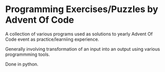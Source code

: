 # Programming Exercises/Puzzles by Advent Of Code

A collection of various programs used as solutions to yearly Advent Of Code event as practice/learniing experience.

Generally involving transformation of an input into an output using various programmming tools.

Done in python.
